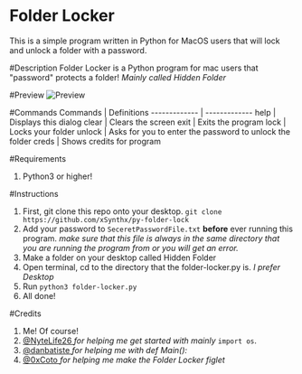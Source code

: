 # Folder Locker
This is a simple program written in Python for MacOS users that will lock and unlock a folder with a password.

#Description
Folder Locker is a Python program for mac users that "password" protects a folder! *Mainly called Hidden Folder*

#Preview
![Preview](https://cdn.discordapp.com/attachments/266624342832447488/283657604381802496/Screen_Shot_2017-02-21_at_11.37.11_AM.png)

#Commands
Commands      | Definitions
------------- | -------------
help          | Displays this dialog
clear         | Clears the screen
exit          | Exits the program
lock          | Locks your folder
unlock        | Asks for you to enter the password to unlock the folder
creds         | Shows credits for program

#Requirements
1. Python3 or higher!

#Instructions
1. First, git clone this repo onto your desktop. `git clone https://github.com/xSynthx/py-folder-lock`
2. Add your password to `SeceretPasswordFile.txt` **before** ever running this program. *make sure that this file is always in the same directory that you are running the program from or you will get an error.*
3. Make a folder on your desktop called Hidden Folder
4. Open terminal, cd to the directory that the folder-locker.py is. *I prefer Desktop*
5. Run `python3 folder-locker.py`
6. All done!

#Credits
1. Me! Of course!
2. [ @NyteLife26 ](https://github.com/Nytelife26) *for helping me get started with mainly* `import os`.
3. [ @danbatiste ](https://github.com/danbatiste) *for helping me with def Main():*
4. [ @0xCoto ](https://github.com/0xCoto) *for helping me make the Folder Locker figlet*
